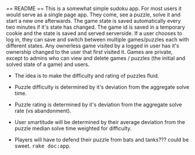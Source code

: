 == README ==
This is a somewhat simple sudoku app.
For most users it would serve as a single page app. They come, see a puzzle,
solve it and start a new one afterwards.
The game state is saved automatically every two minutes if it's state has changed.
The game id is saved in a temporary cookie and the state is saved and served serverside.
If a user chooses to log in, they can save and switch between multiple games/puzzles
each with different states.
Any ownerless game visited by a logged in user has it's ownership changed to the user that
first visited it.
Games are private, except to admins who can view and delete games / puzzles (the initial and solved state of a game) and users.

- The idea is to make the difficulty and rating of puzzles fluid.
- Puzzle difficulty is determined by it's deviation from the aggregate solve time.
- Puzzle rating is determined by it's deviation from the aggregate solve rate (vs abandonment).
- User smartitude will be determined by their average deviation from the puzzle median solve time weighted for difficulty.

- Players will have to defend their puzzle from bats and tanks??? could be sweet.
<tt>rake doc:app</tt>.
